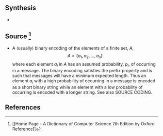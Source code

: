 ## Synthesis
- 
## Source [^1]
- A (usually) binary encoding of the elements of a finite set, $A$,$$A=\left\{a_{1}, a_{2}, \ldots, a_{n}\right\}$$where each element $a_{i}$ in $A$ has an assumed probability, $p_{i}$, of occurring in a message. The binary encoding satisfies the prefix property and is such that messages will have a minimum expected length. Thus an element $a_{i}$ with a high probability of occurring in a message is encoded as a short binary string while an element with a low probability of occurring is encoded with a longer string. See also SOURCE CODING.
## References

[^1]: [[Home Page - A Dictionary of Computer Science 7th Edition by Oxford Reference]]